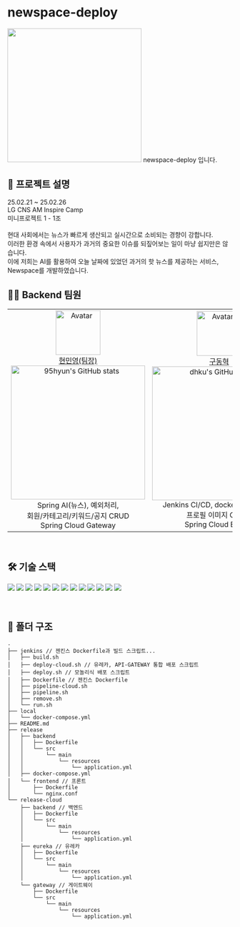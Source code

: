 # newspace-deploy
<img src="https://github.com/user-attachments/assets/04d415b7-b379-4a0b-9aba-ff1d3609db85" width="300" />
newspace-deploy 입니다.
<br>

## 📍 프로젝트 설명
25.02.21 ~ 25.02.26
<br>
LG CNS AM Inspire Camp
<br>
미니프로젝트 1 - 1조
<br>
<br>
현대 사회에서는 뉴스가 빠르게 생산되고 실시간으로 소비되는 경향이 강합니다. 
<br>
이러한 환경 속에서 사용자가 과거의 중요한 이슈를 되짚어보는 일이 마냥 쉽지만은 않습니다.
<br>
이에 저희는 AI를 활용하여 오늘 날짜에 있었던 과거의 핫 뉴스를 제공하는 서비스, Newspace를 개발하였습니다.


## 👩‍💻 Backend 팀원
<table>
    <tr>
        <!-- 첫 번째 팀원 -->
        <td align="center" width="33%">
            <img src="https://avatars.githubusercontent.com/u/151743721?v=4" alt="Avatar" width="100px"/><br/>
            <a href="https://github.com/95hyun">현민영(팀장)</a>
            <br/>
            <img src="https://github-readme-stats.vercel.app/api?username=95hyun&show_icons=true&theme=transparent" alt="95hyun's GitHub stats" width="300px"/>
            <br/>
            Spring AI(뉴스), 예외처리,
            <br>
            회원/카테고리/키워드/공지 CRUD
            <br>
            Spring Cloud Gateway 
        </td>
        <!-- 두 번째 팀원 -->
        <td align="center" width="33%">
            <img src="https://avatars.githubusercontent.com/u/39462045?v=4" alt="Avatar" width="100px"/><br/>
            <a href="https://github.com/dhku">구동혁</a>
            <br/>
            <img src="https://github-readme-stats.vercel.app/api?username=dhku&show_icons=true&theme=transparent" alt="dhku's GitHub stats" width="300px"/>
            <br/>
            Jenkins CI/CD, docker-compose, 
            <br>
            프로필 이미지 CRUD, 
            <br>
            Spring Cloud Eureka
        </td>
        <!-- 세 번째 팀원 -->
        <td align="center" width="33%">
            <img src="https://avatars.githubusercontent.com/u/124752866?v=4" alt="Avatar" width="100px"/><br/>
            <a href="https://github.com/minnnseokk">정민석</a>
            <br/>
            <img src="https://github-readme-stats.vercel.app/api?username=minnnseokk&show_icons=true&theme=transparent" alt="minnnseokk's GitHub stats" width="300px"/>
            <br/>
            Spring Security, 
            <br>
            JWT 토큰-쿠키 처리 로직, 
            <br>
            일반로그인, 로그아웃, 회원탈퇴
        </td>
    </tr>
</table>
<br/>

## 🛠️ 기술 스택

<img src="https://img.shields.io/badge/Spring%20Boot-6DB33F?style=for-the-badge&logo=SpringBoot&logoColor=white"> <img src="https://img.shields.io/badge/Spring%20Security-6DB33F?style=for-the-badge&logo=SpringSecurity&logoColor=white"> <img src="https://img.shields.io/badge/Gradle-02303A?style=for-the-badge&logo=Gradle&logoColor=white"> <img src="https://img.shields.io/badge/Spring%20Cloud-6DB33F?style=for-the-badge&logo=Spring&logoColor=white"> <img src="https://img.shields.io/badge/Spring%20AI-6DB33F?style=for-the-badge&logo=Spring&logoColor=white"> <img src="https://img.shields.io/badge/Spring%20WebFlux-6DB33F?style=for-the-badge&logo=SpringWebFlux&logoColor=white"> <img src="https://img.shields.io/badge/MariaDB-003545?style=for-the-badge&logo=MariaDB&logoColor=white"> <img src="https://img.shields.io/badge/Docker-2496ED?style=for-the-badge&logo=Docker&logoColor=white"> <img src="https://img.shields.io/badge/Jenkins-D24939?style=for-the-badge&logo=Jenkins&logoColor=white"> <img src="https://img.shields.io/badge/Postman-FF6C37?style=for-the-badge&logo=Postman&logoColor=white"> <img src="https://img.shields.io/badge/Swagger-85EA2D?style=for-the-badge&logo=Swagger&logoColor=white"> <img src="https://img.shields.io/badge/Notion-000000?style=for-the-badge&logo=Notion&logoColor=white"> <img src="https://img.shields.io/badge/NGINX-009639?style=for-the-badge&logo=NGINX&logoColor=white"> 

<br/>

## 📂 폴더 구조

```
.
├── jenkins // 젠킨스 Dockerfile과 빌드 스크립트... 
│   ├── build.sh
│   ├── deploy-cloud.sh // 유레카, API-GATEWAY 통합 배포 스크립트
│   ├── deploy.sh // 모놀리식 배포 스크립트
│   ├── Dockerfile // 젠킨스 Dockerfile
│   ├── pipeline-cloud.sh 
│   ├── pipeline.sh
│   ├── remove.sh
│   └── run.sh
├── local
│   └── docker-compose.yml
├── README.md
├── release
│   ├── backend
│   │   ├── Dockerfile
│   │   └── src
│   │       └── main
│   │           └── resources
│   │               └── application.yml
│   ├── docker-compose.yml
│   └── frontend // 프론트
│       ├── Dockerfile
│       └── nginx.conf
└── release-cloud
    ├── backend // 백엔드
    │   ├── Dockerfile
    │   └── src
    │       └── main
    │           └── resources
    │               └── application.yml
    ├── eureka // 유레카
    │   ├── Dockerfile
    │   └── src
    │       └── main
    │           └── resources
    │               └── application.yml
    └── gateway // 게이트웨이
        ├── Dockerfile
        └── src
            └── main
                └── resources
                    └── application.yml
```
<br/>

